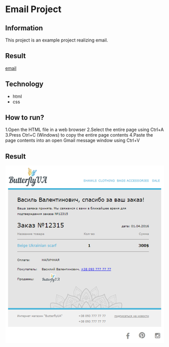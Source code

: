 # Email Project 
## Information
This project is an example project realizing email.
## Result
[email](https://oksanarutska.github.io/mate-academy-lessons/lesson-2/)
## Technology
- html
- css
## How to run?
1.Open the HTML file in a web browser
2.Select the entire page using Ctrl+A
3.Press Ctrl+C (Windows)  to copy the entire page contents
4.Paste the page contents into an open Gmail message window using Ctrl+V
## Result
![Image email](https://github.com/oksanarutska/html-email/blob/master/result.png)

